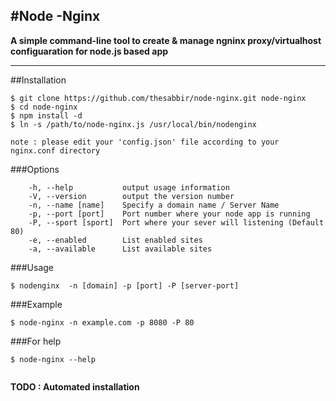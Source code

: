 #Node -Nginx
------------
**A simple command-line tool to create & manage ngninx proxy/virtualhost configuaration for node.js based app**
****

##Installation
```
$ git clone https://github.com/thesabbir/node-nginx.git node-nginx
$ cd node-nginx
$ npm install -d
$ ln -s /path/to/node-nginx.js /usr/local/bin/nodenginx
```
  
`note : please edit your 'config.json' file according to your nginx.conf directory`



###Options
```
	-h, --help           output usage information
    -V, --version        output the version number
    -n, --name [name]    Specify a domain name / Server Name
    -p, --port [port]    Port number where your node app is running
    -P, --sport [sport]  Port where your sever will listening (Default 80)
    -e, --enabled        List enabled sites
    -a, --available      List available sites
```

###Usage
```
$ nodenginx  -n [domain] -p [port] -P [server-port]
```

###Example
```
$ node-nginx -n example.com -p 8080 -P 80
```


###For help

```
$ node-nginx --help


```


**TODO : Automated installation**